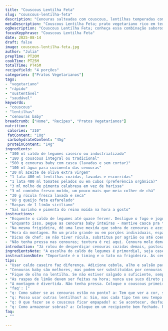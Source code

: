 ```yaml
---
title: "Couscous Lentilha Feta"
slug: "couscous-lentilha-feta"
description: "Cenouras salteadas com couscous, lentilhas temperadas com especiarias, cubinhos de queijo feta e um toque cítrico. Troquei carretas comuns por cenouras baby com casca para mais textura, troquei harissa por molho de pimenta calabresa artesanal que tenho aqui. O uso do caldo de legumes caseiro substitui aqueles cubinhos industrializados, realça todo o sabor. Técnica de cozimento das cenouras no vapor na panela tampa bem apertada conserva crocância e cor. A combinação de lentilhas com tomates e cominho cria uma camada de sabor quase terrosa, equilibrada pelo frescor da rúcula e zests de limão. Prato vegetariano simples e rico em texturas, cores e aromas."
metaDescription: "Couscous Lentilha Feta; prato vegetariano rico em texturas e sabores, com cenouras crocantes e um toque cítrico de limão siciliano"
ogDescription: "Couscous Lentilha Feta; conheça essa combinação saborosa e nutritiva, ideal para quem busca uma refeição leve e colorida na dieta"
focusKeyphrase: "Couscous Lentilha Feta"
date: 2025-08-14
draft: false
image: couscous-lentilha-feta.jpg
author: "Julia"
prepTime: PT20M
cookTime: PT25M
totalTime: PT45M
recipeYield: "4 porções"
categories: ["Pratos Vegetarianos"]
tags:
- "vegetariano"
- "rápido"
- "sustentável"
- "saudável"
keywords:
- "couscous"
- "lentilhas"
- "cenouras baby"
breadcrumb: ["Home", "Recipes", "Pratos Vegetarianos"]
nutrition: 
 calories: "310"
 fatContent: "10g"
 carbohydrateContent: "45g"
 proteinContent: "14g"
ingredients:
- "300 ml caldo de legumes caseiro ou industrializado"
- "180 g couscous integral ou tradicional"
- "500 g cenouras baby com casca (lavadas e sem cortar)"
- "100 ml água para cozimento das cenouras"
- "20 ml azeite de oliva extra virgem"
- "1 lata 400 ml lentilhas cozidas, lavadas e escorridas"
- "1 lata 400 ml tomates pelados ou em cubos (preferência orgânica)"
- "3 ml molho de pimenta calabresa em vez de harissa"
- "3 ml cominho fresco moído, um pouco mais que meia colher de chá"
- "30 g rúcula fresca lavada e seca"
- "80 g queijo feta esfarelado"
- "Raspas de 1 limão siciliano"
- "Sal marinho e pimenta do reino moída na hora a gosto"
instructions:
- "Esquente o caldo de legumes até quase ferver. Desligue o fogo e jogue o couscous em cima, cubra com tampa ou prato pesado. Deixe absorver líquido por cerca de 7 minutos; couscous integral pode demorar um pouco mais. Solte os grãos com um garfo, tempere com sal e pimenta - cuidado pra não exagerar, o queijo e as lentilhas já dão salgado."
- "Enquanto isso, pegue as cenouras baby inteiras - mantive casca pra textura, tire só as pontas com a faca. Numa frigideira grande, quente, coloque azeite, água e as cenouras. Tampe bem e deixe cozinhar, controlando a cor. A ideia é ficar macia, mas mantendo firmeza e um leve dourado nas pontas. Mexa só uma vez ou duas pra não amassar. Deve levar uns 7 a 9 minutos; o som do chiado na frigideira muda quando estão quase prontas, fica menos água e mais estalo das cenouras."
- "Na mesma frigideira, dê uma leve mexida que sobra de cenouras e azeite. Junte as lentilhas drenadas, os tomates, cominho e pimenta calabresa. Misture e deixe cozinhar em fogo baixo por uns 5 minutos. Isso reduz um pouco o líquido e ajuda os temperos a se incorporarem - não deixe secar demais, tem que ficar um molho leve, com pedaços ainda suculentos."
- "Hora da montagem. Em um prato grande ou em porções individuais, espalhe o couscous solto. Por cima, distribua as lentilhas com tomate e depois as cenouras douradas e ainda quente. Finalize com as folhas frescas de rúcula, o feta esfarelado e as raspas de limão espalhadas. A acidez do limão lembra nossa combinação caseira de limão com pimenta, dá aquele frescor gostoso no meio do prato."
- "Dicas de chef: se não tiver rúcula, substitua por agrião ou até coentro fresco que dá outro toque. O molho calabresa pode ser trocado por páprica defumada para um cheiro diferente. Se o caldo estiver só industrializado, adicione cebola e alho picados na água do cozimento das cenouras pra intensificar aroma. Sempre prove tudo antes de montar, ajuste sal e pimenta conforme queijos e sal das lentilhas - tem variações nos enlatados."
- "Não tenha pressa nas cenouras; textura é rei aqui. Cenoura mole demais deixa o prato triste, por isso vigie as mudanças visuais, a cor da casca e o som da frigideira. Finalizar com ingredientas frescos e cítricos evita prato pesado e dá um ar moderno num clássico simples."
introduction: "Já rolou de desperdiçar cenouras cozidas demais, pastosas e sem graça. O segredo aqui é cozinhar no ponto onde mantém ainda a estrutura, com uma casca quase caramelizada. Aí soma um couscous soltinho que absorve bem o caldo de legumes, com lentilhas que dão aquele peso nutricional sem deixar pesado. A pitada de pimenta calabresa artesanal que preparo em casa dá fumacinha e calor na medida, diferente da harissa tradicional. Rúcula garante frescor e o queijo feta, aquele salgado característico que casa com tudo. Vi que usar caldo caseiro faz uma diferença imensa nesse prato porque nunca fica com gosto de industrializado. Você não precisa de mil ingredientes nem fazer muita coisa pra ir além no sabor."
ingredientsNote: "A escolha do caldo de legumes é primordial, seja caseiro com cebola, alho, cenoura e salsão, ou de saquinho bons. O couscous integral demora mais que o branco comum e agrega um sabor mais terroso, vale experimentar. Cenouras baby com casca conferem textura além do sabor mais doce natural. Troca a harissa por outras pimentas em pasta se não achar fácil, o molho de pimenta calabresa caseiro ou até um molho de pimenta comum substituem bem. Tomates em cubos frescos funcionam, mas espero você sempre cozinhar um pouco para intensificar. Os verdes podem variar de rúcula para agrião ou até cheiro verde picado, só cuidado pra não perder o frescor a perder."
instructionsNote: "Importante é o timing e o tato na frigideira. As cenouras devem chiar, não ferver. Se água acabar rápido, cheque textura e acrescente aos poucos para não ressecar. Na etapa do cozimento das lentilhas com tomate e especiarias, mexa suavemente para não desmanchar as lentilhas, deixe o molho encorpar de leve. Sempre prove o sal e a pimenta em toda montagem, lembrando que queijo feta é bastante salgado. O zesto de limão no final é para despertar o prato, usar somente o zeste não o suco para não amolecer os ingredientes. A montagem pode ser feita no prato grande ou porções individuais, depende da ocasião."
tips:
- "Usar caldo caseiro faz diferença. Adicione cebola, alho e salsão para um aroma intenso. Se usar de pacotinho, não esqueça de incluir temperos; eles elevam o sabor. Eu sempre deixo o caldo aquecer antes, assim o couscous absorve na medida. Uma colher de sopa de vinagre pode realçar ainda mais o sabor do caldo; experimenta."
- "Cenouras baby são melhores, mas podem ser substituídas por cenouras cortadas em palitos. Vigie o tempo de cocção, um micro mais e fica mole demais. O trunfo é o dourado, fica melhor visualmente e de sabor. Se achar que já estão murchas, tenha água na mão e vá adicionando aos poucos; não deixe ressecar."
- "Fique de olho na lentilha. Se não estiver salgado o suficiente, sempre ajuste com sal marinho. Lembre-se do queijo feta; ele é salgado e intenso. Tomates pelados sempre são mais fáceis. Se estiver usando frescos, cozinhe por mais tempo. Isso ajuda a realçar o doce natural e a acidez deles também."
- "As raspas de limão devem ser feitas na hora; nunca use suco direto por conta da textura que o prato precisa manter. Faz uma diferença absurda; traz frescor sem deixar o prato pesado. Troca a rúcula por agrião ou até coentro, isso dá um frescor novo ao prato. Fica diferente e delicioso."
- "A montagem é divertida. Não tenha pressa. Coloque o couscous primeiro e depois as camadas dos outros ingredientes. Se tudo estiver quente, o prato final é mais agradável. Um toque final de azeite sobre o feta esfarelado realça todos os sabores; sempre uso. Fica sensacional."
- "faq': ["
- "q: Como saber se as cenouras estão no ponto? a: Tem que ver a cor, se começando a dourar; sentir no cheiro também. Se começam a estalar na frigideira, é sinal. Mas, se estouram no meio, já era. Tem que monitorar bem, trocar a água se necessário."
- "q: Posso usar outras lentilhas? a: Sim, mas cada tipo tem seu tempo de cozimento. A lentilha verde, por exemplo, cozinha mais rápido que a marrom. O truque é sempre experimentar na hora."
- "q: O que fazer se o couscous ficar empapado? a: Se acontecer, desfaz bem com garfo e adiciona um pouco de azeite. Se viu que não tem jeito, pode transformar em um bolinho ou até salada. Criatividade lá no alto."
- "q: Como armazenar sobras? a: Coloque em um recipiente bem fechado. Na geladeira, dura cerca de três dias. Se quiser congelar, mas não deixe mais de um mês. Reaqueça em fogo baixo, vai ficar quase como novo."
faq:
- ""

---
```

